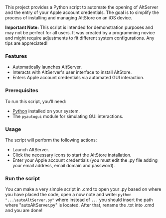 This project provides a Python script to automate the opening of AltServer and the entry of your Apple account credentials. The goal is to simplify the process of installing and managing AltStore on an iOS device.

**Important Note:** This script is intended for demonstration purposes and may not be perfect for all users. It was created by a programming novice and might require adjustments to fit different system configurations. Any tips are appreciated!

### Features

- Automatically launches AltServer.
- Interacts with AltServer's user interface to install AltStore.
- Enters Apple account credentials via automated GUI interaction.

### Prerequisites

To run this script, you'll need:
- [Python](https://www.python.org/downloads/) installed on your system.
- The `pyautogui` module for simulating GUI interactions.

### Usage

The script will perform the following actions:
- Launch AltServer.
- Click the necessary icons to start the AltStore installation.
- Enter your Apple account credentials (you must edit the .py file adding your email address, email domain and password).

### Run the script
You can make a very simple script in .cmd to open your .py based on where you have placed the code, open a now note and write:
`python "...\autoAltServer.py"`
where instead of `...` you should insert the path where "autoAltServer.py" is located.
After that, rename the .txt into .cmd and you are done!
